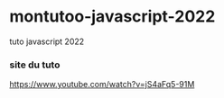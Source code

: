# montutoo-javascript-2022
tuto javascript 2022


### site du tuto
https://www.youtube.com/watch?v=jS4aFq5-91M

